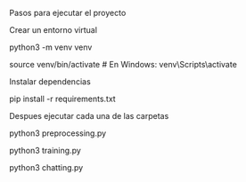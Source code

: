 Pasos para ejecutar el proyecto

Crear un entorno virtual

python3 -m venv venv

source venv/bin/activate  # En Windows: venv\Scripts\activate

Instalar dependencias 

pip install -r requirements.txt

Despues ejecutar cada una de las carpetas 

python3 preprocessing.py 

python3 training.py

python3 chatting.py

